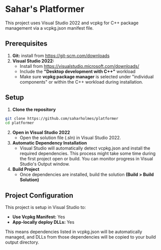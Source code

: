 # Sahar's Platformer
This project uses Visual Studio 2022 and vcpkg for C++ package management via a vcpkg.json manifest file.

## Prerequisites
1. **Git:** install from https://git-scm.com/downloads
2. **Visual Studio 2022:**
    * Install from https://visualstudio.microsoft.com/downloads/
    * Include the **"Desktop development with C++"** workload
    * Make sure **vcpkg package manager** is selected under "individual components" or within the C++ workload during installation.

## Setup
1. **Clone the repository**
```bash
git clone https://github.com/saharholmes/platformer
cd platformer
```
2. **Open in Visual Studio 2022**
    * Open the solution file (.sln) in Visual Studio 2022.
3. **Automatic Dependency Installation**
    * Visual Studio will automatically detect vcpkg.json and install the required dependencies. This process might take some time during the first project open or build. You can monitor progress in Visual Studio's Output window.
4. **Build Project**
    * Once dependencies are installed, build the solution **(Build > Build Solution)**

## Project Configuration
This project is setup in Visual Studio to:

* **Use Vcpkg Manifest:** Yes
* **App-locally deploy DLLs:** Yes

This means dependencies listed in vcpkg.json will be automatically managed, and DLLs from those dependencies will be copied to your build output directory.